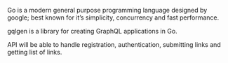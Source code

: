Go is a modern general purpose programming language designed by google; best known for it’s simplicity, concurrency and fast performance.

gqlgen is a library for creating GraphQL applications in Go.

API will be able to handle registration, authentication, submitting links and getting list of links.

